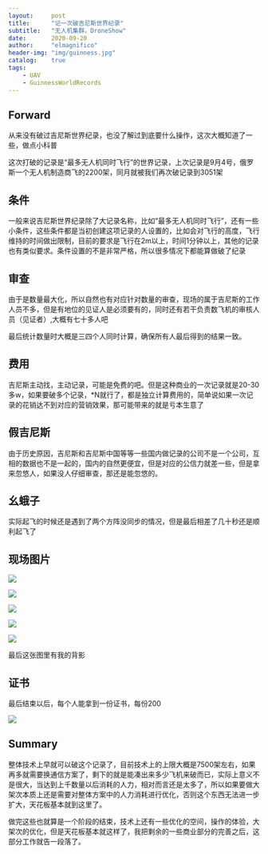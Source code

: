 ```yaml
---
layout:     post
title:      "记一次破吉尼斯世界纪录"
subtitle:   "无人机集群，DroneShow"
date:       2020-09-20
author:     "elmagnifico"
header-img: "img/guinness.jpg"
catalog:    true
tags:
    - UAV
    - GuinnessWorldRecords
---
```


## Forward

从来没有破过吉尼斯世界纪录，也没了解过到底要什么操作，这次大概知道了一些，做点小科普

这次打破的记录是“最多无人机同时飞行”的世界记录，上次记录是9月4号，俄罗斯一个无人机制造商飞的2200架，同月就被我们再次破记录到3051架



## 条件

一般来说吉尼斯世界纪录除了大记录名称，比如“最多无人机同时飞行”，还有一些小条件，这些条件都是当初创建这项记录的人设置的，比如会对飞行的高度，飞行维持的时间做出限制，目前的要求是飞行在2m以上，时间1分钟以上，其他的记录也有类似要求。条件设置的不是非常严格，所以很多情况下都能算做破了纪录



## 审查

由于是数量最大化，所以自然也有对应针对数量的审查，现场的属于吉尼斯的工作人员不多，但是有地位的见证人是必须要有的，同时还有若干负责数飞机的审核人员（见证者）,大概有七十多人吧

最后统计数量时大概是三四个人同时计算，确保所有人最后得到的结果一致。



## 费用

吉尼斯主动找，主动记录，可能是免费的吧。但是这种商业的一次记录就是20-30多w，如果要破多个记录，*N就行了，都是独立计算费用的，简单说如果一次记录的花销达不到对应的营销效果，那可能带来的就是亏本生意了



## 假吉尼斯

由于历史原因，吉尼斯和吉尼斯中国等等一些国内做记录的公司不是一个公司，互相的数据也不是一起的，国内的自然更便宜，但是对应的公信力就差一些，但是拿来忽悠人，如果没人仔细审查，那还是能忽悠的。



## 幺蛾子

实际起飞的时候还是遇到了两个方阵没同步的情况，但是最后相差了几十秒还是顺利起飞了



## 现场图片

![](http://img.elmagnifico.tech:9514/static/upload/elmagnifico/8zIDSA4ifxOYHaM.png)

![](http://img.elmagnifico.tech:9514/static/upload/elmagnifico/8CynwcTzkgLEHJa.png)

![](http://img.elmagnifico.tech:9514/static/upload/elmagnifico/JdCLcD4OR16A9jY.png)

![](http://img.elmagnifico.tech:9514/static/upload/elmagnifico/Hfs4YzidpQJGwxW.png)

![](http://img.elmagnifico.tech:9514/static/upload/elmagnifico/WigbCx5tIl6BJsn.png)

最后这张图里有我的背影

## 证书

最后结束以后，每个人能拿到一份证书，每份200

![](http://img.elmagnifico.tech:9514/static/upload/elmagnifico/LEfAu52DWqdsnit.png)



## Summary

整体技术上早就可以破这个记录了，目前技术上的上限大概是7500架左右，如果再多就需要换通信方案了，剩下的就是能凑出来多少飞机来破而已，实际上意义不是很大，当达到上千数量以后消耗的人力，相对而言还是太多了，所以如果要做大架次本质上还是需要对整体方案中的人力消耗进行优化，否则这个东西无法进一步扩大，天花板基本就到这里了。

做完这些也就算是一个阶段的结束，技术上还有一些优化的空间，操作的体验，大架次的优化，但是天花板基本就这样了，我把剩余的一些商业部分的完善之后，这部分工作就告一段落了。

